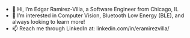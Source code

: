 - 👋 Hi, I’m Edgar Ramirez-Villa, a Software Engineer from Chicago, IL
- 👀 I’m interested in Computer Vision, Bluetooth Low Energy (BLE), and always looking to learn more!
- 📫 Reach me through LinkedIn at: linkedin.com/in/eramirezvilla/
